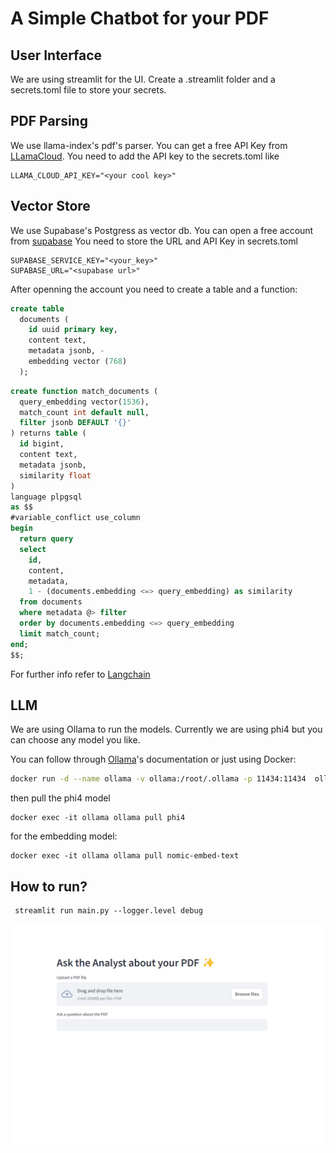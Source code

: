 # A Simple Chatbot for your PDF

## User Interface
We are using streamlit for the UI. Create a .streamlit folder and a secrets.toml file to store your secrets.

## PDF Parsing

We use llama-index's pdf's parser. You can get a free API Key from [LLamaCloud](https://cloud.llamaindex.ai/).
You need to add the API key to the secrets.toml like

```
LLAMA_CLOUD_API_KEY="<your cool key>"
```

## Vector Store
We use Supabase's Postgress as vector db. You can open a free account from [supabase](https://supabase.com/)
You need to store the URL and API Key in secrets.toml

```
SUPABASE_SERVICE_KEY="<your_key>"
SUPABASE_URL="<supabase url>"
```
After openning the account you need to create a table and a function:

```sql
create table
  documents (
    id uuid primary key,
    content text, 
    metadata jsonb, -
    embedding vector (768) 
  );
```

```sql
create function match_documents (
  query_embedding vector(1536),
  match_count int default null,
  filter jsonb DEFAULT '{}'
) returns table (
  id bigint,
  content text,
  metadata jsonb,
  similarity float
)
language plpgsql
as $$
#variable_conflict use_column
begin
  return query
  select
    id,
    content,
    metadata,
    1 - (documents.embedding <=> query_embedding) as similarity
  from documents
  where metadata @> filter
  order by documents.embedding <=> query_embedding
  limit match_count;
end;
$$;
```

For further info refer to [Langchain](https://supabase.com/docs/guides/ai/langchain?queryGroups=database-method&database-method=sql)


## LLM
We are using Ollama to run the models. Currently we are using phi4 but you can choose any model you like.

You can follow through [Ollama](https://ollama.com/)'s  documentation or just using Docker:

```bash
docker run -d --name ollama -v ollama:/root/.ollama -p 11434:11434  ollama/ollama
```

then pull the phi4 model

```
docker exec -it ollama ollama pull phi4
```

for the embedding model:

```
docker exec -it ollama ollama pull nomic-embed-text
```

## How to run?

```
 streamlit run main.py --logger.level debug
```

![Chatbot](./docs/chatbot.png)